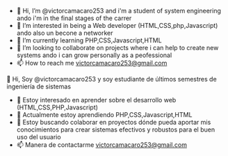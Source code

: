 - 👋 Hi, I’m @victorcamacaro253 and i'm a student of system engineering ando i'm in the final stages of the carrer
- 👀 I’m interested in being a Web developer (HTML,CSS,php,Javascript) ando also un becone a networker
- 🌱 I’m currently learning PHP,CSS,Javascript,HTML 
- 💞️ I’m looking to collaborate on projects where i can help to create new systems ando i can grow personally as a peofessional
- 📫 How to reach me victorcamacaro253@gmail.com

<!---
victorcamacaro253/victorcamacaro253 is a ✨ special ✨ repository because its `README.md` (this file) appears on your GitHub profile.
You can click the Preview link to take a look at your changes.
--->

👋 Hi, Soy @victorcamacaro253 y soy estudiante de últimos semestres de ingeniería de sistemas
- 👀 Estoy interesado en aprender sobre el desarrollo web (HTML,CSS,PHP,Javascript) 
- 🌱 Actualmente estoy aprendiendo PHP,CSS,Javascript,HTML 
- 💞️ Estoy buscando colaborar en proyectos dónde pueda aportar mis conocimientos para crear sistemas efectivos y robustos para el buen uso del usuario 
- 📫 Manera de contactarme victorcamacaro253@gmail.com
